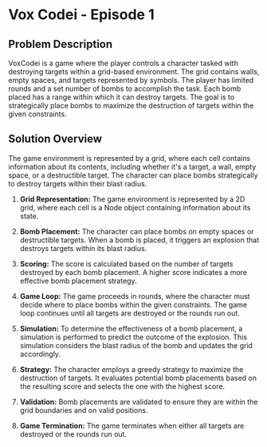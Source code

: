 # Vox Codei - Episode 1

## Problem Description

VoxCodei is a game where the player controls a character tasked with destroying targets within a grid-based environment. The grid contains walls, empty spaces, and targets represented by symbols. The player has limited rounds and a set number of bombs to accomplish the task. Each bomb placed has a range within which it can destroy targets. The goal is to strategically place bombs to maximize the destruction of targets within the given constraints.

## Solution Overview

The game environment is represented by a grid, where each cell contains information about its contents, including whether it's a target, a wall, empty space, or a destructible target. The character can place bombs strategically to destroy targets within their blast radius.

1. **Grid Representation:** The game environment is represented by a 2D grid, where each cell is a Node object containing information about its state.

2. **Bomb Placement:** The character can place bombs on empty spaces or destructible targets. When a bomb is placed, it triggers an explosion that destroys targets within its blast radius.

3. **Scoring:** The score is calculated based on the number of targets destroyed by each bomb placement. A higher score indicates a more effective bomb placement strategy.

4. **Game Loop:** The game proceeds in rounds, where the character must decide where to place bombs within the given constraints. The game loop continues until all targets are destroyed or the rounds run out.

5. **Simulation:** To determine the effectiveness of a bomb placement, a simulation is performed to predict the outcome of the explosion. This simulation considers the blast radius of the bomb and updates the grid accordingly.

6. **Strategy:** The character employs a greedy strategy to maximize the destruction of targets. It evaluates potential bomb placements based on the resulting score and selects the one with the highest score.

7. **Validation:** Bomb placements are validated to ensure they are within the grid boundaries and on valid positions.

8. **Game Termination:** The game terminates when either all targets are destroyed or the rounds run out.
